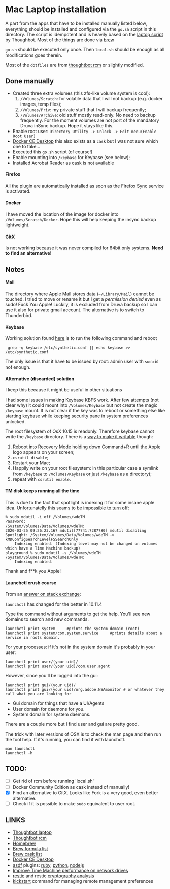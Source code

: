 # Mac Laptop installation

A part from the apps that have to be installed manually listed below, everything should be installed and configured via the `go.sh` script in this directory. The script is idempotent and is heavily based on the [laptop script][1] by Thoughbot. Most of the things are done via [brew][3]

`go.sh` should be executed only once. Then `local.sh` should be enough as all modifications goes therein.

Most of the `dotfiles` are from [thoughtbot rcm][2] or slightly modified. 

## Done manually
 * Created three extra volumes (this zfs-like volume system is cool):
   1. `/Volumes/Scratch`: for volatile data that I will not backup (e.g. docker images, temp files);
   2. `/Volumes/Priv`: my private stuff that I will backup frequently;
   3. `/Volumes/Archive`: old stuff mostly read-only. No need to backup frequently.
   For the moment volumes are not port of the mandatory Druva inSync backup. Hope it stays like this.
 * Enable root user: `Directory Utility -> Unlock -> Edit menu(Enable Root User)`
 * [Docker CE Desktop][6] this also exists  as a `cask` but I was not sure which one to take...
 * Executed this `go.sh` script (of course!)
 * Enable mounting into `/keybase` for Keybase (see below);
 * Installed Acrobat Reader as cask is not available

 
#### Firefox
All the plugin are automatically installed as soon as the Firefox Sync service is activated. 

#### Docker
I have moved the location of the image for docker into `/Volumes/Scratch/Docker`. Hope this will help keeping the insync backup lightweight.

#### GitX 
Is not working because it was never compiled for 64bit only systems. **Need to find an alternative!**


## Notes

#### Mail
The directory where Apple Mail stores data (`~/Library/Mail`) cannot be touched. 
I tried to move or rename it but I get a _permission denied_ even as sudo! 
Fuck You Apple!
Luckily, it is excluded from Druva backup so I can use it also for private gmail account. 
The alternative is to switch to Thunderbird. 

#### Keybase
Working solution found [here][9] is to run the following command and reboot
```
 grep -q keybase /etc/synthetic.conf || echo keybase >> /etc/synthetic.conf
```

The only issue is that it have to be issued by root: admin user with `sudo` is not enough. 

#### Alternative (discarded) solution

I keep this because it might be useful in other situations

I had some issues in making Keybase KBFS work. After few attempts (not clear why) it could mount into `/Volumes/Keybase` but not create the magic `/keybase` mount. It is not clear if the key was to reboot or something else like starting keybase while keeping security pane in system preferences unlocked. 

The root filesystem of OsX 10.15 is readonly. Therefore keybase cannot write the `/keybase` directory. 
There is a [way to make it writable][8] though: 

  1. Reboot into Recovery Mode holding down Command+R until the Apple logo appears on your screen;
  2. `csrutil disable`;
  3. Restart your Mac;
  4. Happily write on your root filesystem: in this particular case a symlink from `/keybase` to `/Volumes/Keybase` or just `/keybase` as a directory);
  5. repeat with `csrutil enable`.

#### TM disk keeps running all the time
This is due to the fact that spotlight is indexing it for some insane apple idea. Unfortunatelly this seams to be [impossible to turn off][14]:

```
% sudo mdutil -i off /Volumes/wdeTM 
Password:
/System/Volumes/Data/Volumes/wdeTM:
2020-03-25 09:26:23.167 mdutil[77741:7287780] mdutil disabling Spotlight: /System/Volumes/Data/Volumes/wdeTM -> kMDConfigSearchLevelFSSearchOnly
	Indexing enabled. (Indexing level may not be changed on volumes which have a Time Machine backup)
playground % sudo mdutil -s /Volumes/wdeTM 
/System/Volumes/Data/Volumes/wdeTM:
	Indexing enabled. 
```

Thank and f**k you Apple!


#### Launchctl crush course

From an [answer on stack exchange][chiggsy]:

`launchctl` has changed for the better in 10.11.4

Type the command without arguments to get the help. You'll see new domains to search and new commands.

```
launchctl print system     #prints the system domain (root)
launchctl print system/com.system.service     #prints details about a service in roots domain.
```

For your processes: if it's not in the system domain it's probably in your user:

```
launchctl print user/(your uid)/
launchctl print user/(your uid)/com.user.agent
```

However, since you'll be logged into the gui:

```
launchctl print gui/(your uid)/
launchctl print gui/(your uid)/org.adobe.NSAmonitor # or whatever they call what you are looking for
```

 - Gui domain for things that have a UI/Agents
 - User domain for daemons for you.
 - System domain for system daemons.

There are a couple more but I find user and gui are pretty good.

The trick with later versions of OSX is to check the man page and then run the tool help. If it's running, you can find it with launchctl.

```
man launchctl
launchctl -h
```


 

## TODO:
 - [ ] Get rid of rcm before running 'local.sh'
 - [ ] Docker Community Edition as cask instead of manually!
 - [X] Find an alternative to GitX. Looks like Fork is a very good, even better alternative.
 - [ ] Check if it is possible to make `sudo` equivalent to user root. 

## LINKS
 - [Thoughtbot laptop][1]
 - [Thoughtbot rcm][2]
 - [Homebrew][3]
 - [Brew formula list][4]
 - [Brew cask list][5]
 - [Docker CE Desktop][6]
 - [asdf][10] plugins: [ruby][11], [python][12], [nodejs][13]
 - [Improve Time Machine performance on network drives][15]
 - [restic][16] and restic [cryptography analysis][17]
 - [kickstart][18] command for managing remote management preferences

[1]: https://github.com/thoughtbot/laptop
[2]: https://github.com/thoughtbot/rcm
[3]: https://brew.sh/
[4]: https://formulae.brew.sh/formula/
[5]: https://formulae.brew.sh/cask/
[6]: https://hub.docker.com/editions/community/docker-ce-desktop-mac
[7]: https://forums.developer.apple.com/thread/119790
[8]: https://lifehacker.com/how-to-fix-os-x-el-capitans-annoyances-1733836821
[9]: https://github.com/keybase/client/issues/14689
[10]: https://github.com/asdf-vm/asdf
[11]: https://github.com/asdf-vm/asdf-ruby
[12]: https://github.com/danhper/asdf-python
[13]: https://github.com/asdf-vm/asdf-nodejs
[14]: https://mjtsai.com/blog/2017/10/19/you-cant-turn-off-spotlight-on-your-time-machine-backup/
[15]: https://edoardofederici.com/improve-time-machine-performance/
[16]: https://restic.readthedocs.io/en/latest/index.html
[17]: https://blog.filippo.io/restic-cryptography/
[18]: https://support.apple.com/en-us/HT201710
[chiggsy]: https://apple.stackexchange.com/questions/236577/how-to-disable-adobe-core-sync-app-on-os-x-from-being-launched-automatically/237585#answer-237399

